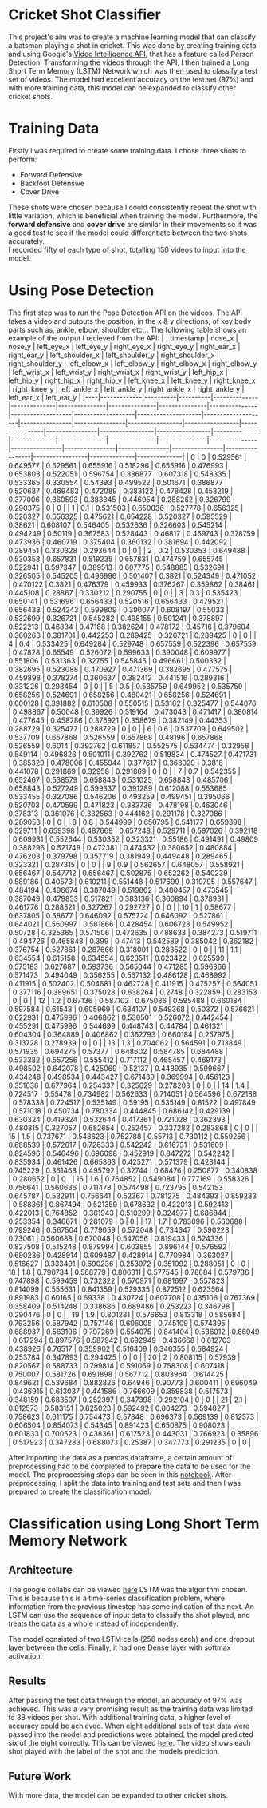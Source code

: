 # Cricket Shot Classifier
This project's aim was to create a machine learning model that can classify a batsman playing a shot in cricket. This was done by creating training data and using Google's [Video Intelligence API](https://cloud.google.com/video-intelligence), that has a feature called Person Detection. Transforming the videos through the API, I then trained a Long Short Term Memory (LSTM) Network which was then used to classify a test set of videos. The model had excellent accuracy on the test set (97%) and with more training data, this model can be expanded to classify other cricket shots.
# Training Data
Firstly I was required to create some training data. I chose three shots to perform:
- Forward Defensive
- Backfoot Defensive
- Cover Drive

These shots were chosen because I could consistently repeat the shot with little variation, which is beneficial when training the model. Furthermore, the **forward defensive** and **cover drive** are similar in their movements so it was a good test to see if the model could differentiate between the two shots accurately.  
I recorded fifty of each type of shot, totalling 150 videos to input into the model.
# Using Pose Detection
The first step was to run the Pose Detection API on the videos. The API takes a video and outputs the position, in the x & y directions, of key body parts such as, ankle, elbow, shoulder etc... 
The following table shows an example of the output I recieved from the API:
|    |   timestamp |   nose_x |   nose_y |   left_eye_x |   left_eye_y |   right_eye_x |   right_eye_y |   right_ear_x |   right_ear_y |   left_shoulder_x |   left_shoulder_y |   right_shoulder_x |   right_shoulder_y |   left_elbow_x |   left_elbow_y |   right_elbow_x |   right_elbow_y |   left_wrist_x |   left_wrist_y |   right_wrist_x |   right_wrist_y |   left_hip_x |   left_hip_y |   right_hip_x |   right_hip_y |   left_knee_x |   left_knee_y |   right_knee_x |   right_knee_y |   left_ankle_x |   left_ankle_y |   right_ankle_x |   right_ankle_y |   left_ear_x |   left_ear_y |
|----|-------------|----------|----------|--------------|--------------|---------------|---------------|---------------|---------------|-------------------|-------------------|--------------------|--------------------|----------------|----------------|-----------------|-----------------|----------------|----------------|-----------------|-----------------|--------------|--------------|---------------|---------------|---------------|---------------|----------------|----------------|----------------|----------------|-----------------|-----------------|--------------|--------------|
|  0 |         0   | 0.529561 | 0.649577 |     0.529561 |     0.655916 |      0.518296 |      0.655916 |      0.476993 |      0.653803 |          0.522051 |          0.596754 |           0.386877 |           0.607318 |       0.548335 |       0.533365 |        0.330554 |        0.54393  |       0.499522 |       0.501671 |        0.386877 |        0.520687 |     0.469483 |     0.472089 |      0.383122 |      0.478428 |      0.458219 |      0.377006 |       0.360593 |       0.383345 |       0.446954 |       0.288262 |        0.326799 |        0.290375 |            0 |            0 |
|  1 |         0.1 | 0.531503 | 0.650036 |     0.527778 |     0.656325 |      0.520327 |      0.656325 |      0.475621 |      0.654228 |          0.520327 |          0.595529 |           0.38621  |           0.608107 |       0.546405 |       0.532636 |        0.326603 |        0.545214 |       0.494249 |       0.50119  |        0.367583 |        0.528443 |     0.46817  |     0.469743 |      0.378759 |      0.473936 |      0.460719 |      0.375404 |       0.360132 |       0.381694 |       0.442092 |       0.289451 |        0.330328 |        0.293644 |            0 |            0 |
|  2 |         0.2 | 0.530353 | 0.649488 |     0.530353 |     0.657831 |      0.519235 |      0.657831 |      0.474759 |      0.655745 |          0.522941 |          0.597347 |           0.389513 |           0.607775 |       0.548885 |       0.532691 |        0.326505 |        0.545205 |       0.496996 |       0.501407 |        0.3821   |        0.524349 |     0.471052 |     0.470122 |      0.3821   |      0.476379 |      0.459933 |      0.376267 |       0.359862 |       0.38461  |       0.445108 |       0.28867  |        0.330212 |        0.290755 |            0 |            0 |
|  3 |         0.3 | 0.535423 | 0.650141 |     0.531696 |     0.656433 |      0.520516 |      0.656433 |      0.479521 |      0.656433 |          0.524243 |          0.599809 |           0.390077 |           0.608197 |       0.55033  |       0.532699 |        0.326721 |        0.545282 |       0.498155 |       0.501241 |        0.378897 |        0.522213 |     0.46834  |     0.47188  |      0.382624 |      0.478172 |      0.45716  |      0.379604 |       0.360263 |       0.381701 |       0.442253 |       0.289425 |        0.326721 |        0.289425 |            0 |            0 |
|  4 |         0.4 | 0.533425 | 0.649284 |     0.529748 |     0.657559 |      0.522396 |      0.657559 |      0.47828  |      0.65549  |          0.526072 |          0.599633 |           0.390048 |           0.609977 |       0.551806 |       0.531363 |        0.32755  |        0.545845 |       0.496661 |       0.500332 |        0.382695 |        0.523088 |     0.470927 |     0.471369 |      0.382695 |      0.477575 |      0.459898 |      0.378274 |       0.360637 |       0.382412 |       0.441516 |       0.289316 |        0.331226 |        0.293454 |            0 |            0 |
|  5 |         0.5 | 0.535759 | 0.649952 |     0.535759 |     0.658256 |      0.524691 |      0.658256 |      0.480421 |      0.658256 |          0.524691 |          0.600128 |           0.391882 |           0.610508 |       0.550515 |       0.53162  |        0.325477 |        0.544076 |       0.498867 |       0.50048  |        0.39926  |        0.519164 |     0.473043 |     0.471417 |      0.380814 |      0.477645 |      0.458286 |      0.375921 |       0.358679 |       0.382149 |       0.44353  |       0.288729 |        0.325477 |        0.288729 |            0 |            0 |
|  6 |         0.6 | 0.537709 | 0.649502 |     0.537709 |     0.657868 |      0.526559 |      0.657868 |      0.48196  |      0.657868 |          0.526559 |          0.6014   |           0.392762 |           0.611857 |       0.552575 |       0.534474 |        0.32958  |        0.549114 |       0.496826 |       0.501011 |        0.392762 |        0.519834 |     0.474527 |     0.471731 |      0.385329 |      0.478006 |      0.455944 |      0.377617 |       0.363029 |       0.3818   |       0.441078 |       0.291869 |        0.32958  |        0.291869 |            0 |            0 |
|  7 |         0.7 | 0.542355 | 0.652467 |     0.538579 |     0.658843 |      0.531025 |      0.658843 |      0.485706 |      0.658843 |          0.527249 |          0.599337 |           0.391289 |           0.612088 |       0.553685 |       0.533455 |        0.327086 |        0.546206 |       0.493259 |       0.499451 |        0.395066 |        0.520703 |     0.470599 |     0.471823 |      0.383736 |      0.478198 |      0.463046 |      0.378313 |       0.361076 |       0.382563 |       0.444162 |       0.291178 |        0.327086 |        0.289053 |            0 |            0 |
|  8 |         0.8 | 0.544999 | 0.650795 |     0.541177 |     0.659398 |      0.529711 |      0.659398 |      0.487669 |      0.657248 |          0.529711 |          0.597026 |           0.392118 |           0.609931 |       0.552644 |       0.530352 |        0.323321 |        0.55186  |       0.491491 |       0.49809  |        0.388296 |        0.521749 |     0.472381 |     0.474432 |      0.380652 |      0.480884 |      0.476203 |      0.379798 |       0.357719 |       0.381949 |       0.449448 |       0.289465 |        0.323321 |        0.287315 |            0 |            0 |
|  9 |         0.9 | 0.562657 | 0.648057 |     0.558921 |     0.656467 |      0.547712 |      0.656467 |      0.502875 |      0.652262 |          0.540239 |          0.589186 |           0.40573  |           0.610211 |       0.551448 |       0.517699 |        0.319795 |        0.557647 |       0.484194 |       0.496674 |        0.387049 |        0.519802 |     0.480457 |     0.473545 |      0.387049 |      0.479853 |      0.517821 |      0.383136 |       0.360894 |       0.378931 |       0.461776 |       0.288521 |        0.327267 |        0.292727 |            0 |            0 |
| 10 |         1   | 0.58677  | 0.637805 |     0.58677  |     0.646092 |      0.575724 |      0.646092 |      0.527861 |      0.644021 |          0.560997 |          0.581866 |           0.428454 |           0.606728 |       0.549952 |       0.50728  |        0.325365 |        0.571506 |       0.472635 |       0.488633 |        0.384273 |        0.519711 |     0.494726 |     0.465843 |      0.399    |      0.47413  |      0.542589 |      0.385042 |       0.362182 |       0.376754 |       0.527861 |       0.287666 |        0.318001 |        0.283522 |            0 |            0 |
| 11 |         1.1 | 0.634554 | 0.615158 |     0.634554 |     0.623511 |      0.623422 |      0.625599 |      0.575183 |      0.627687 |          0.593736 |          0.565044 |           0.471285 |           0.596366 |       0.571473 |       0.494049 |        0.356255 |        0.567132 |       0.486128 |       0.468992 |        0.411915 |        0.502402 |     0.504681 |     0.462728 |      0.411915 |      0.475257 |      0.564051 |      0.377116 |       0.389651 |       0.375028 |       0.638264 |       0.2748   |        0.322859 |        0.283153 |            0 |            0 |
| 12 |         1.2 | 0.67136  | 0.587102 |     0.675086 |     0.595488 |      0.660184 |      0.597584 |      0.61548  |      0.605969 |          0.634107 |          0.549368 |           0.50372  |           0.576621 |       0.622931 |       0.475996 |        0.406862 |        0.530501 |       0.526072 |       0.442454 |        0.455291 |        0.475996 |     0.544699 |     0.448743 |      0.44784  |      0.461321 |      0.604304 |      0.364889 |       0.406862 |       0.362793 |       0.660184 |       0.257975 |        0.313728 |        0.278939 |            0 |            0 |
| 13 |         1.3 | 0.704062 | 0.564591 |     0.713849 |     0.571935 |      0.694275 |      0.57377  |      0.648602 |      0.584785 |          0.684488 |          0.533382 |           0.557256 |           0.555412 |       0.717112 |       0.465457 |        0.469173 |        0.498502 |       0.642078 |       0.425069 |        0.52137  |        0.448935 |     0.599667 |     0.434248 |      0.498534 |      0.443427 |      0.671439 |      0.369994 |       0.456123 |       0.351636 |       0.677964 |       0.254337 |        0.325629 |        0.278203 |            0 |            0 |
| 14 |         1.4 | 0.724517 | 0.55478  |     0.734982 |     0.562633 |      0.714051 |      0.564596 |      0.672188 |      0.578338 |          0.724517 |          0.535149 |           0.59195  |           0.535149 |       0.81522  |       0.497849 |        0.571018 |        0.450734 |       0.780334 |       0.444845 |        0.686142 |        0.429139 |     0.630324 |     0.419324 |      0.532644 |      0.417361 |      0.721028 |      0.362393 |       0.480315 |       0.327057 |       0.682654 |       0.252457 |        0.337282 |        0.283868 |            0 |            0 |
| 15 |         1.5 | 0.737671 | 0.548623 |     0.752788 |     0.55713  |      0.730112 |      0.559256 |      0.688539 |      0.572017 |          0.726333 |          0.542242 |           0.616731 |           0.531609 |       0.824596 |       0.546496 |        0.696098 |        0.452919 |       0.847272 |       0.542242 |        0.835934 |        0.461426 |     0.665863 |     0.425271 |      0.571379 |      0.423144 |      0.745229 |      0.361468 |       0.495792 |       0.32744  |       0.68476  |       0.250877 |        0.340838 |        0.280652 |            0 |            0 |
| 16 |         1.6 | 0.764852 | 0.549084 |     0.777169 |     0.558326 |      0.756641 |      0.560636 |      0.711478 |      0.574498 |          0.723795 |          0.542153 |           0.645787 |           0.532911 |       0.756641 |       0.52367  |        0.781275 |        0.484393 |       0.859283 |       0.588361 |        0.867494 |        0.521359 |     0.678632 |     0.422013 |      0.592413 |      0.422013 |      0.764852 |      0.361943 |       0.510299 |       0.324977 |       0.686844 |       0.253354 |        0.346071 |        0.281079 |            0 |            0 |
| 17 |         1.7 | 0.783096 | 0.560688 |     0.799246 |     0.567504 |      0.779059 |      0.572048 |      0.734647 |      0.590223 |          0.73061  |          0.560688 |           0.670048 |           0.547056 |       0.819433 |       0.524336 |        0.827508 |        0.515248 |       0.879994 |       0.603855 |        0.896144 |        0.576592 |     0.690236 |     0.428914 |      0.609487 |      0.428914 |      0.770984 |      0.363027 |       0.516627 |       0.333491 |       0.690236 |       0.253972 |        0.351092 |        0.288051 |            0 |            0 |
| 18 |         1.8 | 0.790734 | 0.568779 |     0.806311 |     0.577545 |      0.78684  |      0.579736 |      0.747898 |      0.599459 |          0.732322 |          0.570971 |           0.681697 |           0.557823 |       0.814099 |       0.555631 |        0.841359 |        0.529335 |       0.872512 |       0.623564 |        0.891983 |        0.60165  |     0.69338  |     0.430724 |      0.607708 |      0.435106 |      0.767369 |      0.358409 |       0.514248 |       0.338686 |       0.689486 |       0.253223 |        0.346798 |        0.290476 |            0 |            0 |
| 19 |         1.9 | 0.801281 | 0.576653 |     0.813318 |     0.585684 |      0.793256 |      0.587942 |      0.757146 |      0.606005 |          0.745109 |          0.574395 |           0.688937 |           0.563106 |       0.797269 |       0.554075 |        0.841404 |        0.536012 |       0.86949  |       0.617294 |        0.897576 |        0.587942 |     0.692949 |     0.436668 |      0.612703 |      0.438926 |      0.76517  |      0.359902 |       0.516409 |       0.346355 |       0.684924 |       0.253784 |        0.347893 |        0.294425 |            0 |            0 |
| 20 |         2   | 0.808115 | 0.57939  |     0.820567 |     0.588733 |      0.799814 |      0.591069 |      0.758308 |      0.607418 |          0.750007 |          0.581726 |           0.691898 |           0.567712 |       0.803964 |       0.614425 |        0.849621 |        0.539684 |       0.882826 |       0.64946  |        0.90773  |        0.600411 |     0.696049 |     0.436915 |      0.613037 |      0.441586 |      0.766609 |      0.359838 |       0.517573 |       0.348159 |       0.683597 |       0.252397 |        0.347398 |        0.292104 |            0 |            0 |
| 21 |         2.1 | 0.812573 | 0.583151 |     0.825023 |     0.592492 |      0.804273 |      0.594827 |      0.758623 |      0.611175 |          0.754473 |          0.57848  |           0.696373 |           0.569139 |       0.812573 |       0.606504 |        0.854073 |        0.54345  |       0.891423 |       0.650875 |        0.908023 |        0.601833 |     0.700523 |     0.438361 |      0.617523 |      0.443031 |      0.766923 |      0.35896  |       0.517923 |       0.347283 |       0.688073 |       0.25387  |        0.347773 |        0.291235 |            0 |            0 |

After importing the data as a pandas dataframe, a certain amount of preprocessing had to be completed to prepare the data to be used for the model. The preprocessing steps can be seen in this [notebook](https://github.com/anudeepayina/CricketTracker/blob/master/Data_Preprocessing.ipynb).
After preprocessing, I split the data into training and test sets and then I was prepared to create the classification model.

# Classification using Long Short Term Memory Network
## Architecture
The google collabs can be viewed [here](https://github.com/anudeepayina/CricketTracker/blob/master/LSTM_algorithm.ipynb)
LSTM was the algorithm chosen. This is because this is a time-series classification problem, where information from the previous timestep has some indication of the next. An LSTM can use the sequence of input data to classify the shot played, and treats the data as a whole instead of independently. 

The model consisted of two LSTM cells (256 nodes each) and one dropout layer between the cells. Finally, it had one Dense layer with softmax activation. 
## Results
After passing the test data through the model, an accuracy of 97% was achieved. This was a very promising result as the training data was limited to 38 videos per shot. With additional training data, a higher level of accuracy could be achieved. When eight additional sets of test data were passed into the model and predictions were obtained, the model predicted six of the eight correctly. This can be viewed [here](https://youtu.be/wsUOkzu-dtg). The video shows each shot played with the label of the shot and the models prediction.  
## Future Work
With more data, the model can be expanded to other cricket shots. 

